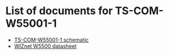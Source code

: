 # List of documents for TS-COM-W55001-1
- [TS-COM-W55001-1 schematic](TS-COM-W55001-1_SCH.pdf)
- [WIZnet W5500 datasheet](http://wizwiki.net/wiki/lib/exe/fetch.php/products:w5500:w5500_ds_v109e.pdf)

